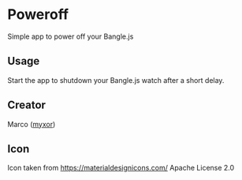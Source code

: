 # Poweroff

Simple app to power off your Bangle.js

## Usage

Start the app to shutdown your Bangle.js watch after a short delay.

## Creator
Marco ([myxor](https://github.com/myxor))

## Icon
Icon taken from https://materialdesignicons.com/ Apache License 2.0
